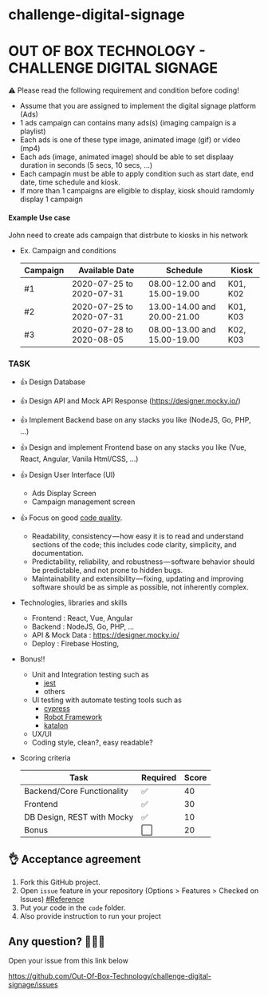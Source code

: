 # challenge-digital-signage
# OUT OF BOX TECHNOLOGY - CHALLENGE DIGITAL SIGNAGE 

:warning: Please read the following requirement and condition before coding!
- Assume that you are assigned to implement the digital signage platform (Ads) 
- 1 ads campaign can contains many ads(s) (imaging campaign is a playlist)
- Each ads is one of these type image, animated image (gif) or video (mp4)
- Each ads (image, animated image) should be able to set displaay duration in seconds (5 secs, 10 secs, ...) 
- Each campagin must be able to apply condition such as start date, end date, time schedule and kiosk.
- If more than 1 campaigns are eligible to display, kiosk should ramdomly display 1 campaign

#### Example Use case
John need to create ads campaign that distrbute to kiosks in his network
    
- Ex. Campaign and conditions
    
    |Campaign|Available Date|Schedule|Kiosk|
    |-|-|-|-|
    |#1|2020-07-25 to 2020-07-31|08.00-12.00 and 15.00-19.00| K01, K02 |
    |#2|2020-07-25 to 2020-07-31|13.00-14.00 and 20.00-21.00| K01, K03 |
    |#3|2020-07-28 to 2020-08-05|08.00-13.00 and 15.00-19.00| K02, K03 |

### TASK
- :+1: Design Database
- :+1: Design API and Mock API Response (https://designer.mocky.io/)
- :+1: Implement Backend base on any stacks you like (NodeJS, Go, PHP, ...)
- :+1: Design and implement Frontend base on any stacks you like (Vue, React, Angular, Vanila Html/CSS, ...)
- :+1: Design User Interface (UI)
  - Ads Display Screen
  - Campaign management screen
- :+1: Focus on good [code quality](https://medium.com/@mkt_43322/why-is-code-quality-such-a-big-deal-for-developers-91bdace85d44).
  - Readability, consistency — how easy it is to read and understand sections of the code; this includes code clarity, simplicity, and documentation.
  - Predictability, reliability, and robustness — software behavior should be predictable, and not prone to hidden bugs.
  - Maintainability and extensibility — fixing, updating and improving software should be as simple as possible, not inherently complex.
- Technologies, libraries and skills
  - Frontend : React, Vue, Angular
  - Backend : NodeJS, Go, PHP, ...
  - API  & Mock Data : https://designer.mocky.io/
  - Deploy : Firebase Hosting, 
- Bonus!!
    - Unit and Integration testing such as
        - [jest](https://jestjs.io/)
        - others
    - UI testing with automate testing tools such as
       - [cypress](https://www.cypress.io/)
       - [Robot Framework](https://robotframework.org/)
       - [katalon](https://www.katalon.com/)
    - UX/UI
    - Coding style, clean?, easy readable?
    
- Scoring criteria

    |Task|Required|Score|
    |-|-|-|
    |Backend/Core Functionality|:white_check_mark:|40|
    |Frontend|:white_check_mark:|30
    |DB Design, REST with Mocky|:white_check_mark:|10|
    |Bonus|:white_large_square:|20|


:ok_hand: Acceptance agreement
---

1. Fork this GitHub project.
2. Open `issue` feature in your repository (Options > Features > Checked on Issues) [#Reference](https://softwareengineering.stackexchange.com/questions/179468/forking-a-repo-on-github-but-allowing-new-issues-on-the-fork)
3. Put your code in the `code` folder.
4. Also provide instruction to run your project

Any question? :see_no_evil::hear_no_evil::speak_no_evil:
---
Open your issue from this link below

https://github.com/Out-Of-Box-Technology/challenge-digital-signage/issues
